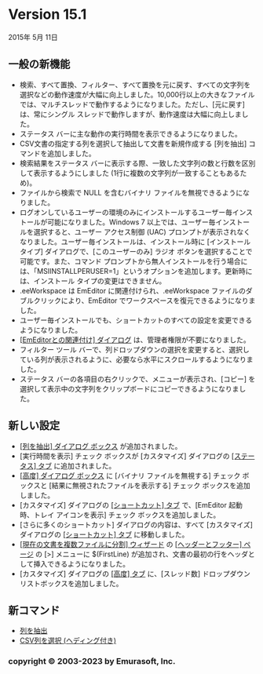 # Version 15.1

2015年 5月 11日

## 一般の新機能

- 検索、すべて置換、フィルター、すべて置換を元に戻す、すべての文字列を選択などの動作速度が大幅に向上しました。10,000行以上の大きなファイルでは、マルチスレッドで動作するようになりました。ただし、\[元に戻す\] は、常にシングル スレッドで動作しますが、動作速度は大幅に向上しました。
- ステータス バーに主な動作の実行時間を表示できるようになりました。
- CSV文書の指定する列を選択して抽出して文書を新規作成する \[列を抽出\] コマンドを追加しました。
- 検索結果をステータス バーに表示する際、一致した文字列の数と行数を区別して表示するようにしました (1行に複数の文字列が一致することもあるため)。
- ファイルから検索で NULL を含むバイナリ ファイルを無視できるようになりました。
- ログオンしているユーザーの環境のみにインストールするユーザー毎インストールが可能になりました。Windows 7 以上では、ユーザー毎インストールを選択すると、ユーザー アクセス制御 (UAC) プロンプトが表示されなくなりました。ユーザー毎インストールは、インストール時に \[インストール タイプ\] ダイアログで、\[このユーザーのみ\] ラジオ ボタンを選択することで可能です。また、コマンド プロンプトから無人インストールを行う場合には、「MSIINSTALLPERUSER=1」というオプションを追加します。更新時には、インストール タイプの変更はできません。
- .eeWorkspace は EmEditor に関連付けられ、.eeWorkspace ファイルのダブルクリックにより、EmEditor でワークスペースを復元できるようになりました。
- ユーザー毎インストールでも、ショートカットのすべての設定を変更できるようになりました。
- [\[EmEditorとの関連付け\] ダイアログ](../dlg/file_associate/index) は、管理者権限が不要になりました。
- フィルター ツール バーで、列ドロップダウンの選択を変更すると、選択している列が表示されるように、必要なら水平にスクロールするようになりました。
- ステータス バーの各項目の右クリックで、メニューが表示され、\[コピー\] を選択して表示中の文字列をクリップボードにコピーできるようになりました。

## 新しい設定

- [\[列を抽出\] ダイアログ ボックス](../dlg/extract_columns/index) が追加されました。
- \[実行時間を表示\] チェック ボックスが \[カスタマイズ\] ダイアログの [\[ステータス\] タブ](../dlg/customize/status/index) に追加されました。
- [\[高度\] ダイアログ ボックス](../dlg/customize/advanced/index) に \[バイナリ ファイルを無視する\] チェック ボックスと \[結果に無視されたファイルを表示する\] チェック ボックスを追加しました。
- \[カスタマイズ\] ダイアログの [\[ショートカット\] タブ](../dlg/customize/shortcut/index) で、\[EmEditor 起動時、トレイ アイコンを表示\] チェック ボックスを追加しました。
- \[さらに多くのショートカット\] ダイアログの内容は、すべて \[カスタマイズ\] ダイアログの [\[ショートカット\] タブ](../dlg/customize/shortcut/index) に移動しました。
- [\[現在の文書を複数ファイルに分割\] ウィザード](../dlg/split_to_files/index) の [\[ヘッダーとフッター\] ページ](../dlg/split_to_files/split_header) の \[>\] メニューに $(FirstLine) が追加され、文書の最初の行をヘッダとして挿入できるようになりました。
- \[カスタマイズ\] ダイアログの [\[高度\] タブ](../dlg/customize/advanced/index) に、\[スレッド数\] ドロップダウン リストボックスを追加しました。

## 新コマンド

- [列を抽出](../cmd/edit/extract_columns)
- [CSV列を選択 (ヘディング付き)](../cmd/edit/select_column_with_headings)

### copyright © 2003-2023 by Emurasoft, Inc.
